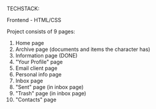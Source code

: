 TECHSTACK:

Frontend - HTML/CSS

Project consists of 9 pages:

1. Home page
2. Archive page (documents and items the character has)
3. Information page (DONE)
4. "Your Profile" page
5. Email client page
6. Personal info page
7. Inbox page
8. "Sent" page (in inbox page)
9. "Trash" page (in inbox page)
10. "Contacts" page
